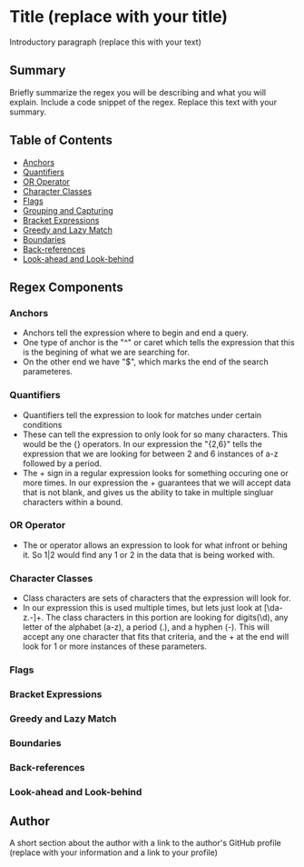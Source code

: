 # Title (replace with your title)

Introductory paragraph (replace this with your text)

## Summary

Briefly summarize the regex you will be describing and what you will explain. Include a code snippet of the regex. Replace this text with your summary.

## Table of Contents

- [Anchors](#anchors)
- [Quantifiers](#quantifiers)
- [OR Operator](#or-operator)
- [Character Classes](#character-classes)
- [Flags](#flags)
- [Grouping and Capturing](#grouping-and-capturing)
- [Bracket Expressions](#bracket-expressions)
- [Greedy and Lazy Match](#greedy-and-lazy-match)
- [Boundaries](#boundaries)
- [Back-references](#back-references)
- [Look-ahead and Look-behind](#look-ahead-and-look-behind)

## Regex Components

### Anchors
* Anchors tell the expression where to begin and end a query.
* One type of anchor is the "^" or caret which tells the expression that this is the begining of what we are searching for.
* On the other end we have "$", which marks the end of the search parameteres.

### Quantifiers
* Quantifiers tell the expression to look for matches under certain conditions
* These can tell the expression to only look for so many characters. This would be the {} operators. In our expression the "{2,6}" tells the expression that we are looking for between 2 and 6 instances of a-z followed by a period.
* The + sign in a regular expression looks for something occuring one or more times. In our expression the + guarantees that we will accept data that is not blank, and gives us the ability to take in multiple singluar characters within a bound.


### OR Operator
* The or operator allows an expression to look for what infront or behing it. So 1|2 would find any 1 or 2 in the data that is being worked with.

### Character Classes
* Class characters are sets of characters that the expression will look for.
* In our expression this is used multiple times, but lets just look at [\da-z\.-]+. The class characters in this portion are looking for digits(\d), any letter of the alphabet (a-z), a period (\.), and a hyphen (-). This will accept any one character that fits that criteria, and the + at the end will look for 1 or more instances of these parameters.

### Flags


### Bracket Expressions

### Greedy and Lazy Match

### Boundaries

### Back-references

### Look-ahead and Look-behind

## Author

A short section about the author with a link to the author's GitHub profile (replace with your information and a link to your profile)
